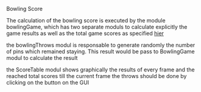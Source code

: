 
Bowling Score

The calculation of the bowling score is executed by the module bowlingGame, which has two separate moduls to calculate explicitly 
the game results as well as the total game scores as specified [hier ](https://www.liveabout.com/bowling-scoring-420895)

the bowlingThrows modul is responsable to generate randomly the number of pins which remained staying. This result would be pass to BowlingGame modul to calculate the result

the ScoreTable modul shows graphically the results of every frame and the reached total scores till the current frame
the throws should be done by clicking on the button on the GUI 